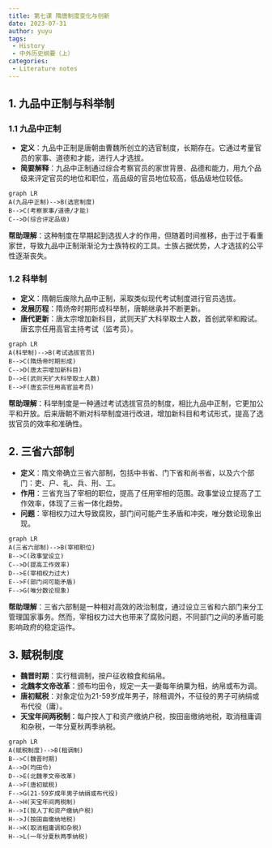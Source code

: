 ```yaml
---
title: 第七课 隋唐制度变化与创新
date: 2023-07-31
author: yuyu
tags:
 - History
 - 中外历史纲要（上）
categories:
 - Literature notes
---
```



## 1. 九品中正制与科举制

### 1.1 九品中正制

- **定义**：九品中正制是唐朝由曹魏所创立的选官制度，长期存在。它通过考量官员的家事、道德和才能，进行人才选拔。
- **简要解释**：九品中正制通过综合考察官员的家世背景、品德和能力，用九个品级来评定官员的地位和职位，高品级的官员地位较高，低品级地位较低。

```mermaid
graph LR
A(九品中正制)-->B(选官制度)
B-->C(考察家事/道德/才能)
C-->D(综合评定品级)
```

**帮助理解**：这种制度在早期起到选拔人才的作用，但随着时间推移，由于过于看重家世，导致九品中正制渐渐沦为士族特权的工具。士族占据优势，人才选拔的公平性逐渐丧失。

### 1.2 科举制

- **定义**：隋朝后废除九品中正制，采取类似现代考试制度进行官员选拔。
- **发展历程**：隋炀帝时期形成科举制，唐朝继承并不断更新。
- **唐代更新**：唐太宗增加新科目，武则天扩大科举取士人数，首创武举和殿试。唐玄宗任用高官主持考试（监考员）。

```mermaid
graph LR
A(科举制)-->B(考试选拔官员)
B-->C(隋炀帝时期形成)
C-->D(唐太宗增加新科目)
D-->E(武则天扩大科举取士人数)
E-->F(唐玄宗任用高官监考员)
```

**帮助理解**：科举制度是一种通过考试选拔官员的制度，相比九品中正制，它更加公平和开放。后来唐朝不断对科举制度进行改进，增加新科目和考试形式，提高了选拔官员的效率和准确性。

## 2. 三省六部制

- **定义**：隋文帝确立三省六部制，包括中书省、门下省和尚书省，以及六个部门：吏、户、礼、兵、刑、工。
- **作用**：三省充当了宰相的职位，提高了任用宰相的范围。政事堂设立提高了工作效率，体现了三省一体化趋势。
- **问题**：宰相权力过大导致腐败，部门间可能产生矛盾和冲突，唯分数论现象出现。

```mermaid
graph LR
A(三省六部制)-->B(宰相职位)
B-->C(政事堂设立)
C-->D(提高工作效率)
D-->E(宰相权力过大)
E-->F(部门间可能矛盾)
F-->G(唯分数论现象)
```

**帮助理解**：三省六部制是一种相对高效的政治制度，通过设立三省和六部门来分工管理国家事务。然而，宰相权力过大也带来了腐败问题，不同部门之间的矛盾可能影响政府的稳定运作。

## 3. 赋税制度

- **魏晋时期**：实行租调制，按户征收粮食和绢帛。
- **北魏孝文帝改革**：颁布均田令，规定一夫一妻每年纳粟为租，纳帛或布为调。
- **唐初赋税**：对象定位为21-59岁成年男子，除租调外，不征役的男子可纳绢或布代役（庸）。
- **天宝年间两税制**：每户按人丁和资产缴纳户税，按田亩缴纳地税，取消租庸调和杂税，一年分夏秋两季纳税。

```mermaid
graph LR
A(赋税制度)-->B(租调制)
B-->C(魏晋时期)
A-->D(均田令)
D-->E(北魏孝文帝改革)
A-->F(唐初赋税)
F-->G(21-59岁成年男子纳绢或布代役)
A-->H(天宝年间两税制)
H-->I(按人丁和资产缴纳户税)
H-->J(按田亩缴纳地税)
H-->K(取消租庸调和杂税)
H-->L(一年分夏秋两季纳税)
```

